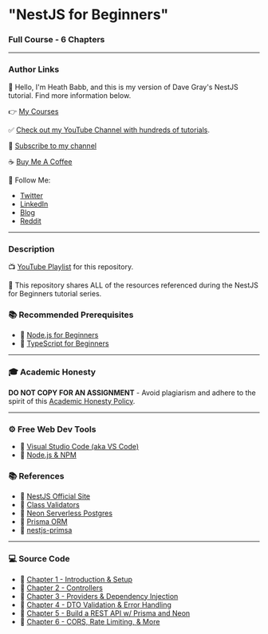 # "NestJS for Beginners"

### Full Course - 6 Chapters

---

### Author Links

👋 Hello, I'm Heath Babb, and this is my version of Dave Gray's NestJS tutorial. Find more information below.

👉 [My Courses](https://courses.davegray.codes/)

✅ [Check out my YouTube Channel with hundreds of tutorials](https://www.youtube.com/DaveGrayTeachesCode).

🚩 [Subscribe to my channel](https://bit.ly/3nGHmNn)

☕ [Buy Me A Coffee](https://buymeacoffee.com/DaveGray)

🚀 Follow Me:

- [Twitter](https://twitter.com/yesdavidgray)
- [LinkedIn](https://www.linkedin.com/in/davidagray/)
- [Blog](https://yesdavidgray.com)
- [Reddit](https://www.reddit.com/user/DaveOnEleven)

---

### Description

📺 [YouTube Playlist](https://www.youtube.com/playlist?list=PL0Zuz27SZ-6MexSAh5x1R3rU6Mg2zYBVr) for this repository.

🚀 This repository shares ALL of the resources referenced during the NestJS for Beginners tutorial series.

### 📚 Recommended Prerequisites
- 🔗 [Node.js for Beginners](https://youtu.be/f2EqECiTBL8)
- 🔗 [TypeScript for Beginners](https://youtu.be/gieEQFIfgYc)

---

### 🎓 Academic Honesty

**DO NOT COPY FOR AN ASSIGNMENT** - Avoid plagiarism and adhere to the spirit of this [Academic Honesty Policy](https://www.freecodecamp.org/news/academic-honesty-policy/).

---

### ⚙ Free Web Dev Tools
- 🔗 [Visual Studio Code (aka VS Code)](https://code.visualstudio.com/)
- 🔗 [Node.js & NPM](https://nodejs.org/)

### 📚 References
- 🔗 [NestJS Official Site](https://nestjs.com/)
- 🔗 [Class Validators](https://github.com/typestack/class-validator#validation-decorators)
- 🔗 [Neon Serverless Postgres](https://neon.tech/)
- 🔗 [Prisma ORM](https://www.prisma.io/)
- 🔗 [nestjs-primsa](https://nestjs-prisma.dev/)

---

### 💻 Source Code

- 🔗 [Chapter 1 - Introduction & Setup](https://github.com/gitdagray/nestjs-course/tree/main/lesson01)
- 🔗 [Chapter 2 - Controllers](https://github.com/gitdagray/nestjs-course/tree/main/lesson02)
- 🔗 [Chapter 3 - Providers & Dependency Injection](https://github.com/gitdagray/nestjs-course/tree/main/lesson03)
- 🔗 [Chapter 4 - DTO Validation & Error Handling](https://github.com/gitdagray/nestjs-course/tree/main/lesson04)
- 🔗 [Chapter 5 - Build a REST API w/ Prisma and Neon](https://github.com/gitdagray/nestjs-course/tree/main/lesson05)
- 🔗 [Chapter 6 - CORS, Rate Limiting, & More](https://github.com/gitdagray/nestjs-course/tree/main/lesson06)
